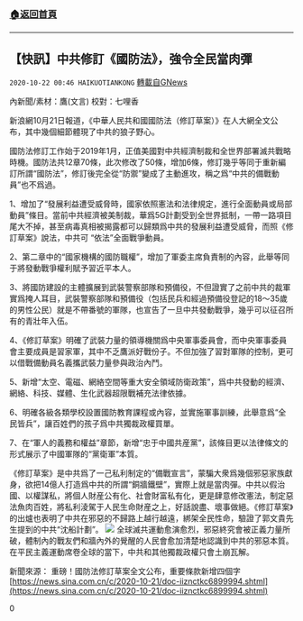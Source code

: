 ###  [:house:返回首頁](https://github.com/ourhimalayas/txt)
---

## 【快訊】中共修訂《國防法》，強令全民當肉彈
`2020-10-22 00:46 HAIKUOTIANKONG` [轉載自GNews](https://gnews.org/zh-hant/439383/)

內新聞/素材：鷹(文言) 校對：七哩香

新浪網10月21日報道，《中華人民共和國國防法（修訂草案）》在人大網全文公布，其中幾個細節體現了中共的狼子野心。

國防法修訂工作始于2019年1月，正值美國對中共經濟制裁和全世界部署滅共戰略時機。國防法共12章70條，此次修改了50條，增加6條，修訂幾乎等同于重新編訂所謂“國防法”，修訂後完全從“防禦”變成了主動進攻，稱之爲“中共的備戰動員”也不爲過。

1、增加了“發展利益遭受威脅時，國家依照憲法和法律規定，進行全面動員或局部動員”條目。當前中共經濟被美制裁，華爲5G計劃受到全世界抵制，一帶一路項目尾大不掉，甚至病毒真相被揭露都可以歸類爲中共的發展利益遭受威脅，而照《修訂草案》說法，中共可 “依法”全面戰爭動員。

2、第二章中的“國家機構的國防職權”，增加了軍委主席負責制的內容，此舉等同于將發動戰爭權利賦予習近平本人。

3、將國防建設的主體擴展到武裝警察部隊和預備役，不但證實了之前中共的裁軍實爲掩人耳目，武裝警察部隊和預備役（包括民兵和經過預備役登記的18～35歲的男性公民）就是不帶番號的軍隊，也宣告了一旦中共發動戰爭，幾乎可以征召所有的青壯年入伍。

4、《修訂草案》明確了武裝力量的領導機關爲中央軍事委員會，而中央軍事委員會主要成員是習家軍，其中不乏鷹派好戰份子。不但加強了習對軍隊的控制，更可以借戰備動員名義攜武裝力量參與政治內鬥。

5、新增“太空、電磁、網絡空間等重大安全領域防衛政策”，爲中共發動的經濟、網絡、科技、媒體、生化武器超限戰補充法律依據。

6、明確各級各類學校設置國防教育課程或內容，並實施軍事訓練，此舉意爲“全民皆兵”，讓百姓們的孩子爲中共獨裁政權買單。

7、在“軍人的義務和權益”章節，新增“忠于中國共産黨”，該條目更以法律條文的形式展示了中國軍隊的“黨衛軍”本質。

《修訂草案》是中共爲了一己私利制定的“備戰宣言”，蒙騙大衆爲幾個邪惡家族獻身，欲把14億人打造爲中共的所謂“銅牆鐵壁”，實際上就是當肉彈。中共以假治國、以權謀私，將個人財産公有化、社會財富私有化，更是肆意修改憲法，制定惡法魚肉百姓，將私利淩駕于人民生命財産之上，好話說盡、壞事做絕。《修訂草案》的出爐也表明了中共在邪惡的不歸路上越行越遠，綁架全民性命，驗證了郭文貴先生提到的中共“沈船計劃”。
![]()![](https://gnews-media-offload.s3.amazonaws.com/wp-content/uploads/2020/10/22002800/19-4.png)
全球滅共運動愈演愈烈，邪惡終究會被正義力量所破，體制內的戰友們和牆內外的覺醒的人民會愈加清楚地認識到中共的邪惡本質。在平民主義運動席卷全球的當下，中共和其他獨裁政權只會土崩瓦解。

新聞來源：
重磅！國防法修訂草案全文公布，重要條款新增四個字
[https://news.sina.com.cn/c/2020-10-21/doc-iiznctkc6899994.shtml](https://news.sina.com.cn/c/2020-10-21/doc-iiznctkc6899994.shtml)

0

